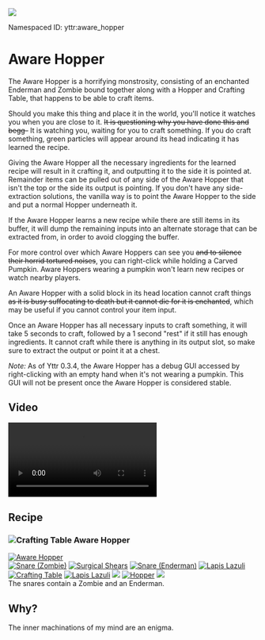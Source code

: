 <img class="infobox" src="../img/item/aware_hopper.png">

<span class="aside">Namespaced ID: <span>yttr:aware_hopper</span></span><br/>
# Aware Hopper
The Aware Hopper is a horrifying monstrosity, consisting of an enchanted Enderman and Zombie bound
together along with a Hopper and Crafting Table, that happens to be able to craft items.

Should you make this thing and place it in the world, you'll notice it watches you when you are
close to it. <s>It is questioning why you have done this and begg-</s> It is watching you, waiting
for you to craft something. If you do craft something, green particles will appear around its head
indicating it has learned the recipe.

Giving the Aware Hopper all the necessary ingredients for the learned recipe will result in it
crafting it, and outputting it to the side it is pointed at. Remainder items can be pulled out of 
any side of the Aware Hopper that isn't the top or the side its output is pointing. If you don't
have any side-extraction solutions, the vanilla way is to point the Aware Hopper to the side and
put a normal Hopper underneath it.

If the Aware Hopper learns a new recipe while there are still items in its buffer, it will dump the
remaining inputs into an alternate storage that can be extracted from, in order to avoid clogging
the buffer.

For more control over which Aware Hoppers can see you <s>and to silence their horrid tortured
noises</s>, you can right-click while holding a Carved Pumpkin. Aware Hoppers wearing a pumpkin
won't learn new recipes or watch nearby players.

An Aware Hopper with a solid block in its head location cannot craft things <s>as it is busy
suffocating to death but it cannot die for it is enchanted</s>, which may be useful if you cannot
control your item input.

Once an Aware Hopper has all necessary inputs to craft something, it will take 5 seconds to craft,
followed by a 1 second "rest" if it still has enough ingredients. It cannot craft while there is
anything in its output slot, so make sure to extract the output or point it at a chest.

*Note:* As of Yttr 0.3.4, the Aware Hopper has a debug GUI accessed by right-clicking with an empty
hand when it's not wearing a pumpkin. This GUI will not be present once the Aware Hopper is
considered stable.

## Video
<video src="../img/aware_hopper.mp4" controls></video>

## Recipe

### <img class="symbolic" title="Crafting Table" src="../img/symbolic/crafting_table.png"/> Aware Hopper
<div class="recipe horrible" title="Namespaced ID: yttr:aware_hopper">
	<a href="#" class="output">
		<img title="Aware Hopper" src="../img/item/aware_hopper.png"/>
	</a>
	<div class="input">
		<a href="../snare"><img title="Snare (Zombie)" src="../img/item/snare_zombie.png"/></a>
		<a href="../shears"><img title="Surgical Shears" src="../img/item/shears.png"/></a>
		<a href="../snare"><img title="Snare (Enderman)" src="../img/item/snare_enderman.png"/></a>
		<a href="https://minecraft.fandom.com/wiki/Lapis_Lazuli"><img title="Lapis Lazuli" src="../img/item/lapis_lazuli.png"/></a>
		<a href="https://minecraft.fandom.com/wiki/Crafting_Table"><img title="Crafting Table" src="../img/item/crafting_table.png"/></a>
		<a href="https://minecraft.fandom.com/wiki/Lapis_Lazuli"><img title="Lapis Lazuli" src="../img/item/lapis_lazuli.png"/></a>
		<a href="#"><img src="../img/item/air.png"/></a>
		<a href="https://minecraft.fandom.com/wiki/Hopper"><img title="Hopper" src="../img/item/hopper.png"/></a>
		<a href="#"><img src="../img/item/air.png"/></a>
	</div>
</div>
The snares contain a Zombie and an Enderman.

## Why?
The inner machinations of my mind are an enigma.
